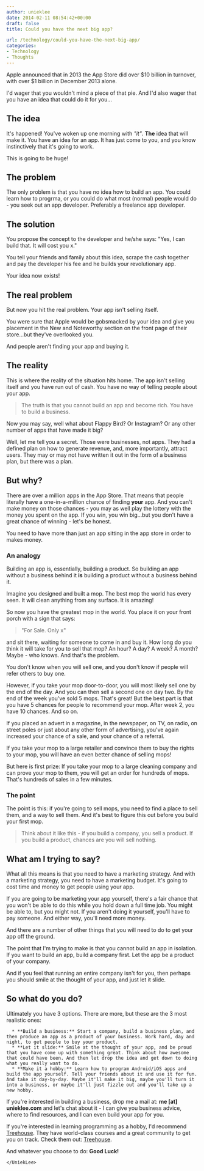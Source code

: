 ```yaml
---
author: unieklee
date: 2014-02-11 08:54:42+00:00
draft: false
title: Could you have the next big app?

url: /technology/could-you-have-the-next-big-app/
categories:
- Technology
- Thoughts
---
```


Apple announced that in 2013 the App Store did over $10 billion in turnover, with over $1 billion in December 2013 alone.

I'd wager that you wouldn't mind a piece of that pie. And I'd also wager that you have an idea that could do it for you...


## The idea


It's happened! You've woken up one morning with _"it"_. **The** idea that will make it. You have an idea for an app. It has just come to you, and you know instinctively that it's going to work.

This is going to be huge!


## The problem


The only problem is that you have no idea how to build an app. You could learn how to progrma, or you could do what most (normal) people would do - you seek out an app developer. Preferably a freelance app developer.


## The solution


You propose the concept to the developer and he/she says: "Yes, I can build that. It will cost you x."

You tell your friends and family about this idea, scrape the cash together and pay the developer his fee and he builds your revolutionary app.

Your idea now exists!


## The real problem


But now you hit the real problem. Your app isn't selling itself.

You were sure that Apple would be gobsmacked by your idea and give you placement in the New and Noteworthy section on the front page of their store...but they've overlooked you.

And people aren't finding your app and buying it.


## The reality


This is where the reality of the situation hits home. The app isn't selling itself and you have run out of cash. You have no way of telling people about your app.


<blockquote>The truth is that you cannot build an app and become rich. You have to build a business.</blockquote>


Now you may say, well what about Flappy Bird? Or Instagram? Or any other number of apps that have made it big?

Well, let me tell you a secret. Those were businesses, not apps. They had a defined plan on how to generate revenue, and, more importantly, attract users. They may or may not have written it out in the form of a business plan, but there was a plan.


## But why?


There are over a million apps in the App Store. That means that people literally have a one-in-a-million chance of finding **your** app. And you can't make money on those chances - you may as well play the lottery with the money you spent on the app. If you win, you win big...but you don't have a great chance of winning - let's be honest.

You need to have more than just an app sitting in the app store in order to makes money.


### An analogy


Building an app is, essentially, building a product. So building an app without a business behind it **is** building a product without a business behind it.

Imagine you designed and built a mop. The best mop the world has every seen. It will clean anything from any surface. It is amazing!

So now you have the greatest mop in the world. You place it on your front porch with a sign that says:


<blockquote>"For Sale. Only x"</blockquote>


and sit there, waiting for someone to come in and buy it. How long do you think it will take for you to sell that mop? An hour? A day? A week? A month? Maybe - who knows. And that's the problem.

You don't know when you will sell one, and you don't know if people will refer others to buy one.

However, if you take your mop door-to-door, you will most likely sell one by the end of the day. And you can then sell a second one on day two. By the end of the week you've sold 5 mops. That's great! But the best part is that you have 5 chances for people to recommend your mop. After week 2, you have 10 chances. And so on.

If you placed an advert in a magazine, in the newspaper, on TV, on radio, on street poles or just about any other form of advertising, you've again increased your chance of a sale, and your chance of a referral.

If you take your mop to a large retailer and convince them to buy the rights to your mop, you will have an even better chance of selling mops!

But here is first prize: If you take your mop to a large cleaning company and can prove your mop to them, you will get an order for hundreds of mops. That's hundreds of sales in a few minutes.


### The point


The point is this: if you're going to sell mops, you need to find a place to sell them, and a way to sell them. And it's best to figure this out before you build your first mop.


<blockquote>Think about it like this - if you build a company, you sell a product. If you build a product, chances are you will sell nothing.</blockquote>




## What am I trying to say?


What all this means is that you need to have a marketing strategy. And with a marketing strategy, you need to have a marketing budget. It's going to cost time and money to get people using your app.

If you are going to be marketing your app yourself, there's a fair chance that you won't be able to do this while you hold down a full time job. You might be able to, but you might not. If you aren't doing it yourself, you'll have to pay someone. And either way, you'll need more money.

And there are a number of other things that you will need to do to get your app off the ground.

The point that I'm trying to make is that you cannot build an app in isolation. If you want to build an app, build a company first. Let the app be a product of your company.

And if you feel that running an entire company isn't for you, then perhaps you should smile at the thought of your app, and just let it slide.


## So what do you do?


Ultimately you have 3 options. There are more, but these are the 3 most realistic ones:



	  * **Build a business:** Start a company, build a business plan, and then produce an app as a product of your business. Work hard, day and night, to get people to buy your product.
	  * **Let it slide:** Smile at the thought of your app, and be proud that you have come up with something great. Think about how awesome that could have been. And then let drop the idea and get down to doing what you really want to do.
	  * **Make it a hobby:** Learn how to program Android/iOS apps and build the app yourself. Tell your friends about it and use it for fun. And take it day-by-day. Maybe it'll make it big, maybe you'll turn it into a business, or maybe it'll just fizzle out and you'll take up a new hobby.

If you're interested in building a business, drop me a mail at:
**me [at] unieklee.com** and let's chat about it - I can give you business advice, where to find resources, and I can even build your app for you.

If you're interested in learning programming as a hobby, I'd recommend [Treehouse](http://referrals.trhou.se/leewatkins). They have world-class courses and a great community to get you on track. Check them out: [Treehouse](http://referrals.trhou.se/leewatkins).

And whatever you choose to do: **Good Luck!**

`</UniekLee>`
